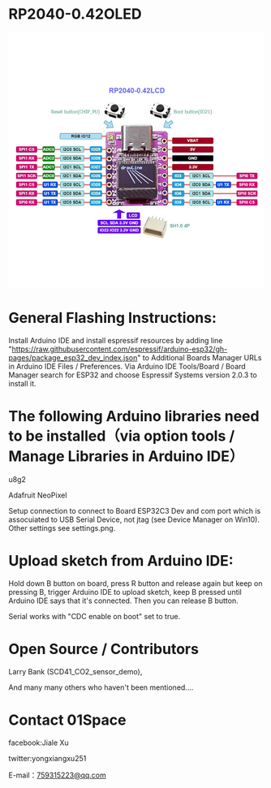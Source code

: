 
# RP2040-0.42OLED 

![image](https://github.com/01Space/RP2040-0.42LCD/blob/main/image/RP2040-0.42LCD.jpg)


# General Flashing Instructions:

Install Arduino IDE and install espressif resources by adding line "https://raw.githubusercontent.com/espressif/arduino-esp32/gh-pages/package_esp32_dev_index.json" to Additional Boards Manager URLs in Arduino IDE Files / Preferences.
Via Arduino IDE Tools/Board / Board Manager search for ESP32 and choose Espressif Systems version 2.0.3 to install it.
# The following Arduino libraries need to be installed（via option tools / Manage Libraries in Arduino IDE）

u8g2

Adafruit NeoPixel 


Setup connection to connect to Board ESP32C3 Dev and com port which is assocuiated to USB Serial Device, not jtag (see Device Manager on Win10). Other settings see settings.png.

# Upload sketch from Arduino IDE:

Hold down B button on board, press R button and release again but keep on pressing B, trigger Arduino IDE to upload sketch, keep B pressed until Arduino IDE says that it's connected. Then you can release B button.

Serial works with "CDC enable on boot" set to true.


# Open Source / Contributors


Larry Bank (SCD41_CO2_sensor_demo),

And many many others who haven't been mentioned....

# Contact 01Space
facebook:Jiale Xu

twitter:yongxiangxu251

E-mail：759315223@qq.com


